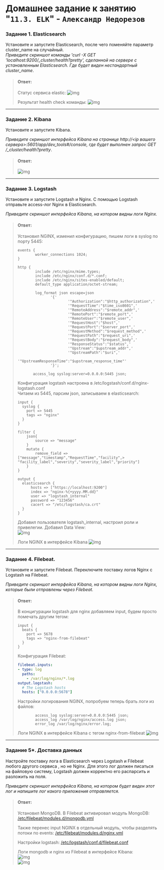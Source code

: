 # Домашнее задание к занятию "`11.3. ELK`" - `Александр Недорезов`

### Задание 1. Elasticsearch 

Установите и запустите Elasticsearch, после чего поменяйте параметр cluster_name на случайный.  
*Приведите скриншот команды 'curl -X GET 'localhost:9200/_cluster/health?pretty', сделанной на сервере с установленным Elasticsearch. Где будет виден нестандартный cluster_name*.  

> #### Ответ:
> Статус сервиса elastic: 
> ![img](https://github.com/smutosey/sys-netology-hw/blob/main/11-03-elk/img/1-01.png)   
>    
> Результат health check команды: 
> ![img](https://github.com/smutosey/sys-netology-hw/blob/main/11-03-elk/img/1-02.png)    
>

---

### Задание 2. Kibana

Установите и запустите Kibana.

*Приведите скриншот интерфейса Kibana на странице http://<ip вашего сервера>:5601/app/dev_tools#/console, где будет выполнен запрос GET /_cluster/health?pretty*.

> #### Ответ:
> ![img](https://github.com/smutosey/sys-netology-hw/blob/main/11-03-elk/img/2-01.png)  
>    


---

### Задание 3. Logstash

Установите и запустите Logstash и Nginx. С помощью Logstash отправьте access-лог Nginx в Elasticsearch. 

*Приведите скриншот интерфейса Kibana, на котором видны логи Nginx.*

> #### Ответ:
> Установил NGINX, изменил конфигурацию, пишем логи в syslog по порту 5445:  
> ```
> events {
>         worker_connections 1024;
> }
> 
> http {
>         include /etc/nginx/mime.types;
>         include /etc/nginx/conf.d/*.conf;
>         include /etc/nginx/sites-enabled/default;
>         default_type application/octet-stream;
> 
>         log_format json escape=json
>                '{'
>                        '"Authorization":"$http_authorization",'
>                        '"RequestTime":"$time_iso8601",'
>                        '"RemoteAddress":"$remote_addr",'
>                        '"RemotePort":"$remote_port",'
>                        '"RemoteUser":"$remote_user",'
>                        '"RequestHost":"$host",'
>                        '"RequestPort":"$server_port",'
>                        '"RequestMethod":"$request_method",'
>                        '"RequestPath":"$request_uri",'
>                        '"RequestBody":"$request_body",'
>                        '"ResponseStatus":"$status",'
>                        '"Upstream":"$upstream_addr",'
>                        '"UpstreamPath":"$uri",'
>                        '"UpstreamResponseTime":"$upstream_response_time"'
>                '}';
> 
>        access_log syslog:server=0.0.0.0:5445 json;
> ```   
> 
> Конфигурация logstash настроена в /etc/logstash/conf.d/nginx-logstash.conf   
> Читаем из 5445, парсим json, записываем в elasticsearch:
> ```
> input {
>   syslog {
>     port => 5445
>     tags => "nginx"
>   }
> }
> 
> filter {
>     json{
>         source => "message"
>     }
>     mutate {
>         remove_field => ["message","timestamp","RequestTime","facility",> "facility_label","severity","severity_label","priority"]
>     }
> }
> 
> output {
>   elasticsearch {
>       hosts => ["https://localhost:9200"]
>       index => "nginx-%{+yyyy.MM.dd}"
>       user => "logstash_internal"
>       password => "123456"
>       cacert => "/etc/logstash/ca.crt"
>   }
> }
> ```  
> 
> Добавил пользователя logstash_internal, настроил роли и привелегии. Добавил Data  View:  
> ![img](https://github.com/smutosey/sys-netology-hw/blob/main/11-03-elk/img/3-02.png) 
> 
> Логи NGINX в интерфейсе Kibana
> ![img](https://github.com/smutosey/sys-netology-hw/blob/main/11-03-elk/img/3-01.png) 

---

### Задание 4. Filebeat. 

Установите и запустите Filebeat. Переключите поставку логов Nginx с Logstash на Filebeat. 

*Приведите скриншот интерфейса Kibana, на котором видны логи Nginx, которые были отправлены через Filebeat.*

> #### Ответ:
> В концигурации logstash для nginx добавляем input, будем просто помечать другим тегом:
> ```
> input {
>   beats {
>     port => 5678
>     tags => "nginx-from-filebeat"
>   }
> }
> ```
> 
> Конфигурация Filebeat:
> ```yml
> filebeat.inputs:
> - type: log
>   paths:
>     - /var/log/nginx/*.log
> output.logstash:
>   # The Logstash hosts
>   hosts: ["0.0.0.0:5678"]
> ```
> 
> Настройки логирования NGINX, попробуем теперь брать логи из файлов:
> ```
>         access_log syslog:server=0.0.0.0:5445 json;
>         access_log /var/log/nginx/access.log json;
>         error_log /var/log/nginx/error.log;
> ```
> Логи NGINX в интерфейсе Kibana с тегом nginx-from-filebeat
> ![img](https://github.com/smutosey/sys-netology-hw/blob/main/11-03-elk/img/4-01.png) 

---

### Задание 5*. Доставка данных 

Настройте поставку лога в Elasticsearch через Logstash и Filebeat любого другого сервиса , но не Nginx. 
Для этого лог должен писаться на файловую систему, Logstash должен корректно его распарсить и разложить на поля. 

*Приведите скриншот интерфейса Kibana, на котором будет виден этот лог и напишите лог какого приложения отправляется.*

> #### Ответ:
> Установил MongoDB. В Filebeat активировал модуль MongoDB: [/etc/filebeat/modules.d/mongodb.yml](https://github.com/smutosey/sys-netology-hw/blob/main/11-03-elk/configs/filebeat/mongodb.yml)  
>  
> Также перенес input NGINX в отдельный модуль, чтобы разделять потоки по events: [/etc/filebeat/modules.d/nginx.yml](https://github.com/smutosey/sys-netology-hw/blob/main/11-03-elk/configs/filebeat/nginx.yml)   
>    
> Настройки logstash: [/etc/logstash/conf.d/filebeat.conf](https://github.com/smutosey/sys-netology-hw/blob/main/11-03-elk/configs/logstash/from-filebeat.conf)   
> 
> Логи mongodb и nginx из Filebeat в интерфейсе Kibana:  
> ![img](https://github.com/smutosey/sys-netology-hw/blob/main/11-03-elk/img/5-01.png)  
> ![img](https://github.com/smutosey/sys-netology-hw/blob/main/11-03-elk/img/5-02.png) 
> 
